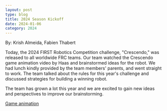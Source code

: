 ```yaml
---
layout: post
type: blog
title: 2024 Season Kickoff 
date: 2024-01-06
category: 2024
---
```

By: Krish Almeida, Fabien Thabert

Today, the 2024 FIRST Robotics Competition challenge, "Crescendo," was released to all worldwide FRC teams. Our team watched the Crescendo game animation video by Haas and brainstormed ideas for the robot. We had lunch kindly provided by the team members' parents, and went straight to work. The team talked about the rules for this year's challenge and discussed strategies for building a winning robot. 

The team has grown a lot this year and we are excited to gain new ideas and perspectives to improve our brainstorming. 

[Game animation](https://youtu.be/9keeDyFxzY4?si=7_h1dE8ZPo6g_TU-)
